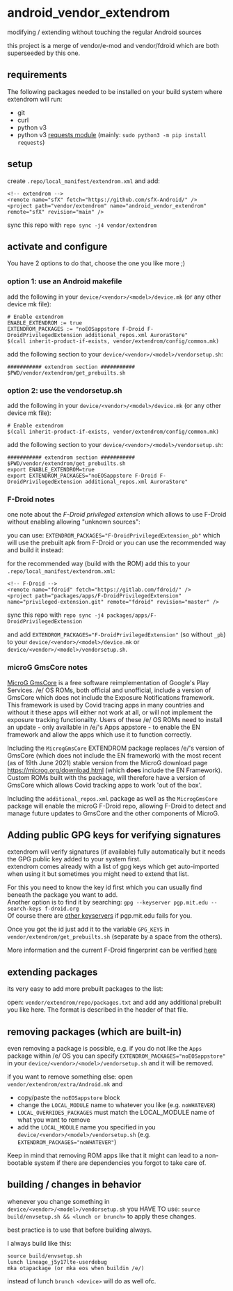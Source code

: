 # android_vendor_extendrom

modifying / extending without touching the regular Android sources

this project is a merge of vendor/e-mod and vendor/fdroid which are both superseeded by this one.

## requirements

The following packages needed to be installed on your build system where extendrom will run:

- git
- curl
- python v3
- python v3 [requests module](https://docs.python-requests.org/en/latest/user/install/#install) (mainly: `sudo python3 -m pip install requests`)

## setup

create `.repo/local_manifest/extendrom.xml` and add:

~~~
<!-- extendrom -->
<remote name="sfX" fetch="https://github.com/sfX-Android/" />
<project path="vendor/extendrom" name="android_vendor_extendrom" remote="sfX" revision="main" />
~~~

sync this repo with `repo sync -j4 vendor/extendrom`

## activate and configure

You have 2 options to do that, choose the one you like more ;)

### option 1: use an Android makefile

add the following in your `device/<vendor>/<model>/device.mk` (or any other device mk file):

~~~
# Enable extendrom
ENABLE_EXTENDROM := true
EXTENDROM_PACKAGES := "noEOSappstore F-Droid F-DroidPrivilegedExtension additional_repos.xml AuroraStore"
$(call inherit-product-if-exists, vendor/extendrom/config/common.mk)
~~~

add the following section to your `device/<vendor>/<model>/vendorsetup.sh`:

~~~
########### extendrom section ###########
$PWD/vendor/extendrom/get_prebuilts.sh
~~~

### option 2: use the vendorsetup.sh

add the following in your `device/<vendor>/<model>/device.mk` (or any other device mk file):

~~~
# Enable extendrom
$(call inherit-product-if-exists, vendor/extendrom/config/common.mk)
~~~

add the following section to your `device/<vendor>/<model>/vendorsetup.sh`:

~~~
########### extendrom section ###########
$PWD/vendor/extendrom/get_prebuilts.sh
export ENABLE_EXTENDROM=true
export EXTENDROM_PACKAGES="noEOSappstore F-Droid F-DroidPrivilegedExtension additional_repos.xml AuroraStore"
~~~

### F-Droid notes

one note about the *F-Droid privileged extension* which allows to use F-Droid without enabling allowing "unknown sources":

you can use: `EXTENDROM_PACKAGES="F-DroidPrivilegedExtension_pb"` which will use the prebuilt apk from F-Droid or you can use the recommended way and build it instead:

for the recommended way (build with the ROM) add this to your `.repo/local_manifest/extendrom.xml`:

~~~
<!-- F-Droid -->
<remote name="fdroid" fetch="https://gitlab.com/fdroid/" />
<project path="packages/apps/F-DroidPrivilegedExtension" name="privileged-extension.git" remote="fdroid" revision="master" />
~~~

sync this repo with `repo sync -j4 packages/apps/F-DroidPrivilegedExtension`

and add `EXTENDROM_PACKAGES="F-DroidPrivilegedExtension"` (so without `_pb`) to your `device/<vendor>/<model>/device.mk` or `device/<vendor>/<model>/vendorsetup.sh`.

### microG GmsCore notes

[MicroG GmsCore](https://github.com/microg/GmsCore/wiki) is a free software reimplementation of Google's Play Services. /e/ OS ROMs, both official and unofficial, include a version of GmsCore which does not include the Exposure Notifications framework. This framework is used by Covid tracing apps in many countries and without it these apps will either not work at all, or will not implement the exposure tracking functionailty. Users of these /e/ OS ROMs need to install an update - only available in /e/'s Apps appstore - to enable the EN framework and allow the apps which use it to function correctly.

Including the  `MicrogGmsCore` EXTENDROM package replaces /e/'s version of GmsCore (which does not include the EN framework) with the most recent (as of 19th June 2021) stable  version from the MicroG download page <https://microg.org/download.html> (which **does** include the EN Framework). Custom ROMs built with ths package, will therefore have a version of GmsCore which allows Covid tracking apps to work 'out of the box'.

Including the `additional_repos.xml` package as well as the `MicrogGmsCore` package will enable the microG F-Droid repo, allowing F-Droid to detect and manage future updates to GmsCore and the other components of MicroG.

## Adding public GPG keys for verifying signatures

extendrom will verify signatures (if available) fully automatically but it needs the GPG public key added to your system first.<br/>
extendrom comes already with a list of gpg keys which get auto-imported when using it but sometimes you might need to extend that list.

For this you need to know the key id first which you can usually find beneath the package you want to add.<br/>
Another option is to find it by searching: `gpg --keyserver pgp.mit.edu --search-keys f-droid.org` <br/>
Of course there are [other keyservers](https://en.wikipedia.org/wiki/Key_server_(cryptographic)#Keyserver_examples) if pgp.mit.edu fails for you.

Once you got the id just add it to the variable `GPG_KEYS` in `vendor/extendrom/get_prebuilts.sh` (separate by a space from the others).

More information and the current F-Droid fingerprint can be verified [here](https://f-droid.org/docs/Release_Channels_and_Signing_Keys/?title=Release_Channels_and_Signing_Keys)

## extending packages

its very easy to add more prebuilt packages to the list:

open: `vendor/extendrom/repo/packages.txt` and add any additional prebuilt you like here. The format is described in the header of that file.

## removing packages (which are built-in)

even removing a package is possible, e.g. if you do not like the `Apps` package within /e/ OS you can specify `EXTENDROM_PACKAGES="noEOSappstore"` in your `device/<vendor>/<model>/vendorsetup.sh` and it will be removed.

if you want to remove something else: open `vendor/extendrom/extra/Android.mk` and 

* copy/paste the `noEOSappstore` block
* change the `LOCAL_MODULE` name to whatever you like (e.g. `noWHATEVER`)
* `LOCAL_OVERRIDES_PACKAGES` must match the LOCAL_MODULE name of what you want to remove 
* add the `LOCAL_MODULE` name you specified in you `device/<vendor>/<model>/vendorsetup.sh` (e.g. `EXTENDROM_PACKAGES="noWHATEVER"`)

Keep in mind that removing ROM apps like that it might can lead to a non-bootable system if there are dependencies you forgot to take care of.

## building / changes in behavior

whenever you change something in `device/<vendor>/<model>/vendorsetup.sh` you HAVE TO use: `source build/envsetup.sh && <lunch or brunch>` to apply these changes.

best practice is to use that before building always.

I always build like this:

~~~
source build/envsetup.sh
lunch lineage_j5y17lte-userdebug
mka otapackage (or mka eos when buildin /e/)
~~~

instead of lunch `brunch <device>` will do as well ofc.
